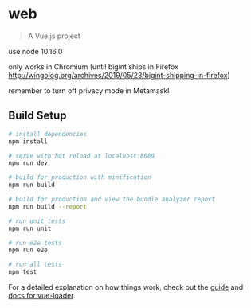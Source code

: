 # web

> A Vue.js project

use node 10.16.0

only works in Chromium (until bigint ships in Firefox http://wingolog.org/archives/2019/05/23/bigint-shipping-in-firefox)

remember to turn off privacy mode in Metamask!

## Build Setup

``` bash
# install dependencies
npm install

# serve with hot reload at localhost:8080
npm run dev

# build for production with minification
npm run build

# build for production and view the bundle analyzer report
npm run build --report

# run unit tests
npm run unit

# run e2e tests
npm run e2e

# run all tests
npm test
```

For a detailed explanation on how things work, check out the [guide](http://vuejs-templates.github.io/webpack/) and [docs for vue-loader](http://vuejs.github.io/vue-loader).
